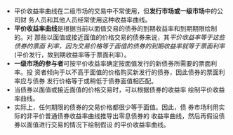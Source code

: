 - 平价收益率曲线在二级市场的交易中不常使用，但**发行市场或一级市场**中的公司财 务人员和其他人员经常使用这种收益率曲线。 
- **平价收益率曲线**是根据当前以面值交易的债券的到期收益率和到期期限绘制的。对 那些以面值或接近面值的价格交易的债券来说，其*平价收益率等于这些债券的票面 利率，因为交易价格等于面值的债券的到期收益率就等于票面利率*(平价发行，故到期收益率等于票面利率）。 
- **一级市场的参与者**可按平价收益率确定按面值发行的新债券所需要的票面利率。投 资者倾向于以不高于面值的价格购买新发行的债券，因此债券的票面利率应与债券 发行价格等于或稍低于债券面值相匹配。
- 当债券以面值或接近面值的价格交易时，可以根据债券的收益率 绘制平价收益率曲线。 
- 实际上，任何期限的债券的交易价格都很少等于面值。因此，债 券市场利用实际的非平价普通债券收益率曲线推导出零息债券的 收益率曲线，然后再假设债券以面值进行交易的情况下绘制假设 的平价收益率曲线。